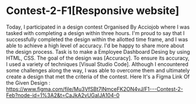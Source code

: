 # Contest-2-F1[Responsive website]
 
Today,
I participated in a design contest Organised By Acciojob  where I was tasked with completing a design within three hours.
I'm proud to say that I successfully completed the design within the allotted time frame, and I was able to achieve a high level of accuracy.
I'd be happy to share more about the design process.
Task is to make a Employee Dashboard Desing by using HTML, CSS.
The goal of the design was [Accuracy].
To ensure its accuracy, I used a variety of techniques [Visual Studio Code].
Although I encountered some challenges along the way,
I was able to overcome them and ultimately create a design that met the criteria of the contest.
Here It's a Figma Link Of the Given Design :
https://www.figma.com/file/Mu3VfSBt7lNmceFK2ON4vJ/F1---Contest-2-Feb?node-id=1%3A2&t=CaJkA2vUGaIJA104-0
